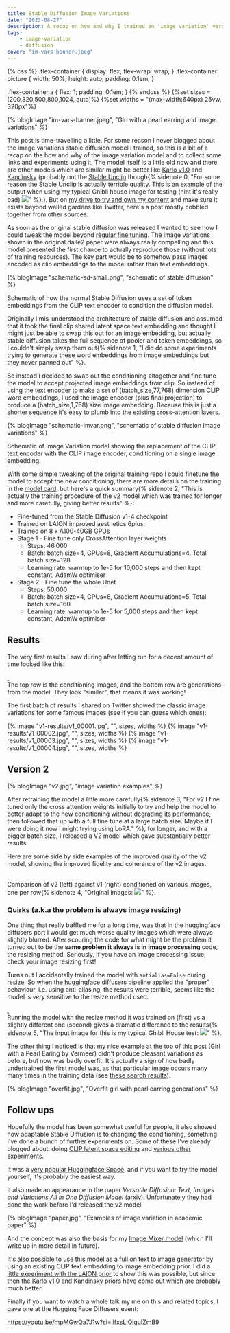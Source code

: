 ```yaml
---
title: Stable Diffusion Image Variations
date: "2023-08-27"
description: A recap on how and why I trained an 'image variation' version of Stable Diffusion
tags:
    - image-variation
    - diffusion
cover: "im-vars-banner.jpeg"
---
```


<script type="module">
import PhotoSwipeLightbox from '/photoswipe/photoswipe-lightbox.esm.js';
const lightbox = new PhotoSwipeLightbox({
  gallery: '#gallery--getting-started',
  children: 'a',
  pswpModule: () => import('/photoswipe/photoswipe.esm.js')
});
lightbox.init();
</script>
<link rel="stylesheet" href="/photoswipe/photoswipe.css">

{% css %}
.flex-container {
    display: flex;
    flex-wrap: wrap;
}
.flex-container picture {
    width: 50%;
    height: auto;
    padding: 0.1em;
}

.flex-container a {
    flex: 1;
    padding: 0.1em;
}
{% endcss %}
{%set sizes = [200,320,500,800,1024, auto]%}
{%set widths = "(max-width:640px) 25vw, 320px"%}

<link rel="stylesheet" href="/photoswipe/photoswipe.css">
{% blogImage "im-vars-banner.jpeg", "Girl with a pearl earring and image variations" %}

This post is time-travelling a little. For some reason I never blogged about the image variations stable diffusion model I trained, so this is a bit of a recap on the how and why of the image variation model and to collect some links and experiments using it. The model itself is a little old now and there are other models which are similar might be better like [Karlo v1.0](https://github.com/kakaobrain/karlo) and [Kandinsky](https://github.com/ai-forever/Kandinsky-2) (probably not the [Stable Unclip](https://github.com/Stability-AI/stablediffusion/blob/main/doc/UNCLIP.MD) though{% sidenote 0, "For some reason the Stable Unclip is actually terrible quality. This is an example of the output when using my typical Ghibli house image for testing (hint it's really bad) <img src='https://pbs.twimg.com/media/FstN1GJWIAEVprZ?format=jpg&name=medium'>" %}.). But on [my drive to try and own my content](/blog/2023/the-other-web) and make sure it exists beyond walled gardens like Twitter, here's a post mostly cobbled together from other sources.

As soon as the original stable diffusion was released I wanted to see how I could tweak the model beyond [regular fine tuning](/blog/2022/pokemon-generator). The image variations shown in the original dalle2 paper were always really compelling and this model presented the first chance to actually reproduce those (without lots of training resources). The key part would be to somehow pass images encoded as clip embeddings to the model rather than text embeddings.


{% blogImage "schematic-sd-small.png", "schematic of stable diffusion" %}

<div class="caption">
Schematic of how the normal Stable Diffusion uses a set of token embeddings from the CLIP text encoder to condition the diffusion model.
</div>


Originally I mis-understood the architecture of stable diffusion and assumed that it took the final clip shared latent space text embedding and thought I might just be able to swap this out for an image embedding, but actually stable diffusion takes the full sequence of pooler and token embeddings, so I couldn't simply swap them out{% sidenote 1, "I did do some experiments trying to generate these word embeddings from image embeddings but they never panned out" %}.

So instead I decided to swap out the conditioning altogether and fine tune the model to accept projected image embeddings from clip. So instead of using the text encoder to make a set of (batch_size,77,768) dimension CLIP word embeddings, I used the image encoder (plus final projection) to produce a (batch_size,1,768) size image embedding. Because this is just a shorter sequence it's easy to plumb into the existing cross-attention layers.


{% blogImage "schematic-imvar.png", "schematic of stable diffusion image variations" %}
<div class="caption">
Schematic of Image Variation model showing the replacement of the CLIP text encoder with the CLIP image encoder, conditioning on a single image embedding.
</div>

With some simple tweaking of the original training repo I could finetune the model to accept the new conditioning, there are more details on the training in the [model card](https://huggingface.co/lambdalabs/sd-image-variations-diffusers), but here's a quick summary{% sidenote 2, "This is actually the training procedure of the v2 model which was trained for longer and more carefully, giving better results" %}:

- Fine-tuned from the Stable Diffusion v1-4 checkpoint
- Trained on LAION improved aesthetics 6plus.
- Trained on 8 x A100-40GB GPUs
- Stage 1 - Fine tune only CrossAttention layer weights
    - Steps: 46,000
    - Batch: batch size=4, GPUs=8, Gradient Accumulations=4. Total batch size=128
    - Learning rate: warmup to 1e-5 for 10,000 steps and then kept constant, AdamW optimiser
- Stage 2 - Fine tune the whole Unet
    - Steps: 50,000
    - Batch: batch size=4, GPUs=8, Gradient Accumulations=5. Total batch size=160
    - Learning rate: warmup to 1e-5 for 5,000 steps and then kept constant, AdamW optimiser

## Results

The very first results I saw during after letting run for a decent amount of time looked like this:




<div class="pswp-gallery" id="gallery--getting-started">
    <div class="flex-container">
        <a href="first-training/training_1.jpg"
            data-pswp-width="2060"
            data-pswp-height="1036"
            target="_blank"
            >
            <img src="first-training/training_1.jpg" alt="" >
        </a>
        <a href="first-training/training_2.jpg"
            data-pswp-width="2060"
            data-pswp-height="1036"
            target="_blank"
            >
            <img src="first-training/training_2.jpg" alt="" >
        </a>
    </div>
</div>


<div class="caption">
The top row is the conditioning images, and the bottom row are generations from the model. They look "similar", that means it was working!
</div>

The first batch of results I shared on Twitter showed the classic image variations for some famous images (see if you can guess which ones):

<div class="flex-container">
{% image "v1-results/v1_00001.jpg", "", sizes, widths %}
{% image "v1-results/v1_00002.jpg", "", sizes, widths %}
{% image "v1-results/v1_00003.jpg", "", sizes, widths %}
{% image "v1-results/v1_00004.jpg", "", sizes, widths %}
</div>

## Version 2

{% blogImage "v2.jpg", "image variation examples" %}

After retraining the model a little more carefully{% sidenote 3, "For v2 I fine tuned only the cross attention weights initially to try and help the model to better adapt to the new conditioning without degrading its performance, then followed that up with a full fine tune at a large batch size. Maybe if I were doing it now I might trying using LoRA." %}, for longer, and with a bigger batch size, I released a V2 model which gave substantially better results.

Here are some side by side examples of the improved quality of the v2 model, showing the improved fidelity and coherence of the v2 images.

<div class="pswp-gallery" id="gallery--getting-started">
    <div class="flex-container">
        <a href="compare-v2.jpg"
            data-pswp-width="1024"
            data-pswp-height="1546"
            target="_blank"
            >
            <img src="compare-v2.jpg" alt="" >
        </a>
        <a href="compare-v1.jpg"
            data-pswp-width="1024"
            data-pswp-height="1546"
            target="_blank"
            >
            <img src="compare-v1.jpg" alt="" >
        </a>
    </div>
</div>
<div class="caption">
Comparison of v2 (left) against v1 (right) conditioned on various images, one per row{% sidenote 4, "Original images: <img src='compare-orig.jpg'>" %}.
</div>

### Quirks (a.k.a the problem is always image resizing)

One thing that really baffled me for a long time, was that in the huggingface diffusers port I would get much worse quality images which were always slightly blurred. After scouring the code for what might be the problem it turned out to be the __same problem it always is in image processing__ code, the resizing method. Seriously, if you have an image processing issue, check your image resizing first!

Turns out I accidentally trained the model with `antialias=False` during resize. So when the huggingface diffusers pipeline applied the "proper" behaviour, i.e. using anti-aliasing, the results were terrible, seems like the model is _very_ sensitive to the resize method used.


<div class="pswp-gallery" id="gallery--getting-started">
        <a href="v2-goodresize.jpg"
            data-pswp-width="2048"
            data-pswp-height="512"
            target="_blank"
            >
            <img src="v2-goodresize.jpg" alt="" >
        </a>
        <a href="v2-badresize.jpg"
            data-pswp-width="2048"
            data-pswp-height="512"
            target="_blank"
            >
            <img src="v2-badresize.jpg" alt="" >
        </a>
</div>
<div class="caption">
Running the model with the resize method it was trained on (first) vs a slightly different one (second) gives a dramatic difference to the results{% sidenote 5, "The input image for this is my typical Ghibli House test: <img src='/blog/2022/image-variation-experiments/output_6_0.jpg'>" %}.
</div>

The other thing I noticed is that my nice example at the top of this post (Girl with a Pearl Earing by Vermeer) didn't produce pleasant variations as before, but now was badly overfit. It's actually a sign of how badly undertrained the first model was, as that particular image occurs many many times in the training data (see [these search results](https://rom1504.github.io/clip-retrieval/?back=https%3A%2F%2Fknn.laion.ai&index=laion5B-H-14&useMclip=false&imageUrl=http%3A%2F%2Fmail.100besteverything.com%2F100beimages%2Fartists%2F2124_johannesvermeer1.jpg)).

{% blogImage "overfit.jpg", "Overfit girl with pearl earring generations" %}

## Follow ups

Hopefully the model has been somewhat useful for people, it also showed how adaptable Stable Diffusion is to changing the conditioning, something I've done a bunch of further experiments on. Some of these I've already blogged about: doing [CLIP latent space editing](/blog/2022/clip-latent-space) and [various other experiments](/blog/2022/image-variation-experiments).

It was a [very popular Huggingface Space](https://huggingface.co/spaces/lambdalabs/stable-diffusion-image-variations), and if you want to try the model yourself, it's probably the easiest way.

It also made an appearance in the paper _Versatile Diffusion: Text, Images and Variations All in One Diffusion Model_ ([arxiv](https://arxiv.org/abs/2211.08332)). Unfortunately they had done the work before I'd released the v2 model.

{% blogImage "paper.jpg", "Examples of image variation in academic paper" %}


And the concept was also the basis for my [Image Mixer model](https://huggingface.co/lambdalabs/image-mixer) (which I'll write up in more detail in future).

It's also possible to use this model as a full on text to image generator by using an existing CLIP text embedding to image embedding prior. I did a [little experiment with the LAION prior](https://github.com/justinpinkney/stable-diffusion/blob/main/examples/prior_2_sd.ipynb) to show this was possible, but since then the [Karlo v1.0](https://github.com/kakaobrain/karlo) and [Kandinsky](https://github.com/ai-forever/Kandinsky-2) priors have come out which are probably much better.

Finally if you want to watch a whole talk my me on this and related topics, I gave one at the Hugging Face Diffusers event:

https://youtu.be/mpMGwQa7J1w?si=ilfxsLlQlquIZmB9